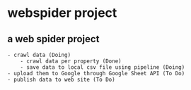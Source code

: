 # webspider project

## a web spider project

    - crawl data (Doing)
        - crawl data per property (Done)
        - save data to local csv file using pipeline (Doing)
    - upload them to Google through Google Sheet API (To Do)
    - publish data to web site (To Do)


